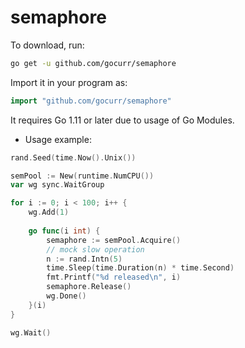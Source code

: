 # semaphore

To download, run:

```bash
go get -u github.com/gocurr/semaphore
```

Import it in your program as:

```go
import "github.com/gocurr/semaphore"
```

It requires Go 1.11 or later due to usage of Go Modules.

- Usage example:

```go
rand.Seed(time.Now().Unix())

semPool := New(runtime.NumCPU())
var wg sync.WaitGroup

for i := 0; i < 100; i++ {
    wg.Add(1)
    
    go func(i int) {
        semaphore := semPool.Acquire()
        // mock slow operation
        n := rand.Intn(5)
        time.Sleep(time.Duration(n) * time.Second)
        fmt.Printf("%d released\n", i)
        semaphore.Release()
        wg.Done()
    }(i)
}

wg.Wait()
```